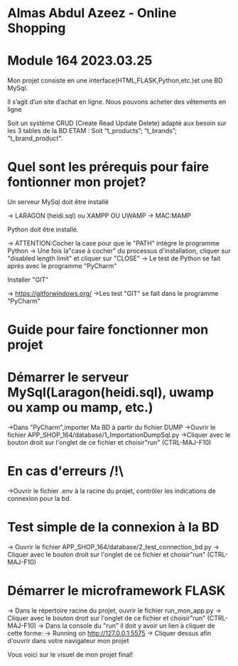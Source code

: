 # Almas Abdul Azeez - Online Shopping

# Module 164 2023.03.25

Mon projet consiste en une interface(HTML,FLASK,Python,etc.)et une BD MySql.

Il s’agit d’un site d’achat en ligne. Nous pouvons acheter des vêtements en ligne

Soit un système CRUD (Create Read Update Delete) adapté aux besoin sur les 3 tables de la BD ETAM : Soit “t_products”; “t_brands”; "t_brand_product".

# Quel sont les prérequis pour faire fontionner mon projet?

Un serveur MySql doit être installé

-> LARAGON (heidi.sql) ou XAMPP OU UWAMP
-> MAC:MAMP 

Python doit être installé.

-> ATTENTION:Cocher la case pour que le "PATH" intègre le programme Python
-> Une fois la"case à cocher" du processus d'installation, cliquer sur "disabled length limit" et cliquer sur "CLOSE"
-> Le test de Python se fait après avec le programme "PyCharm"

Installer "GIT"

-> https://gitforwindows.org/
->Les test "GIT" se fait dans le programme "PyCharm"

# Guide pour faire fonctionner mon projet

# Démarrer le serveur MySql(Laragon(heidi.sql), uwamp ou xamp ou mamp, etc.)

->Dans "PyCharm",importer Ma BD à partir du fichier DUMP
->Ouvrir le fichier APP_SHOP_164/database/1_ImportationDumpSql.py
->Cliquer avec le bouton droit sur l'onglet de ce fichier et choisir"run" (CTRL-MAJ-F10)

# En cas d'erreurs /!\

->Ouvrir le fichier .env à la racine du projet, contrôler les indications de connexion pour la bd.

# Test simple de la connexion à la BD

-> Ouvrir le fichier APP_SHOP_164/database/2_test_connection_bd.py
-> Cliquer avec le bouton droit sur l'onglet de ce fichier et choisir"run" (CTRL-MAJ-F10)

# Démarrer le microframework FLASK

-> Dans le répertoire racine du projet, ouvrir le fichier run_mon_app.py
-> Cliquer avec le bouton droit sur l'onglet de ce fichier et choisir"run" (CTRL-MAJ-F10)
-> Dans la console du "run" il doit y avoir un lien à cliquer de cette forme:
     -> Running on http://127.0.0.1:5575
-> Cliquer dessus afin d'ouvrir dans votre navigateur mon projet

Vous voici sur le visuel de mon projet final!




